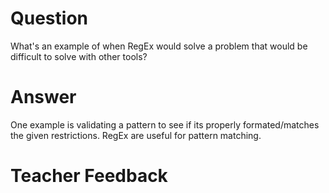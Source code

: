 # Question
What's an example of when RegEx would solve a problem that would be difficult to solve with other tools?

# Answer
One example is validating a pattern to see if its properly formated/matches the given restrictions. RegEx are useful for pattern matching. 
# Teacher Feedback
